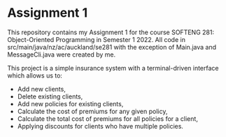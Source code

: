 # Assignment 1

This repository contains my Assignment 1 for the course SOFTENG 281: Object-Oriented Programming in Semester 1 2022.
All code in src/main/java/nz/ac/auckland/se281 with the exception of Main.java and MessageCli.java were created by me.


This project is a simple insurance system with a terminal-driven interface which allows us to:
- Add new clients,
- Delete existing clients,
- Add new policies for existing clients,
- Calculate the cost of premiums for any given policy,
- Calculate the total cost of premiums for all policies for a client,
- Applying discounts for clients who have multiple policies.
